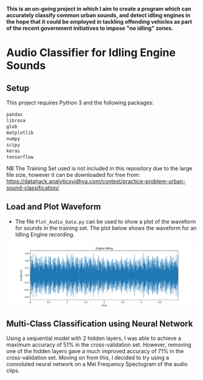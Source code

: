 **This is an on-going project in which I aim to create a program which can accurately classify common urban sounds, and detect idling engines in the hope that it could be employed in tackling offending vehicles as part of the recent government initiatives to impose "no idling" zones.**

# Audio Classifier for Idling Engine Sounds

## Setup
This project requires Python 3 and the following packages:
```
pandas
librosa
glob
matplotlib
numpy
scipy
keras
tensorflow
```

NB The Training Set used is not included in this repository due to the large file size, however it can be downloaded for free from:
https://datahack.analyticsvidhya.com/contest/practice-problem-urban-sound-classification/

## Load and Plot Waveform

- The file ```Plot_Audio_Data.py``` can be used to show a plot of the waveform for sounds in the training set. The plot below shows the waveform for an Idling Engine recording.

![Idling Engine Plot](Engine_Idling.png)

## Multi-Class Classification using Neural Network

Using a sequential model with 2 hidden layers, I was able to achieve a maximum accuracy of 51% in the cross-validation set.
However, removing one of the hidden layers gave a much improved accuracy of 71% in the cross-validation set.
Moving on from this, I decided to try using a convoluted neural network on a Mel Frequency Spectogram of the audio clips.
